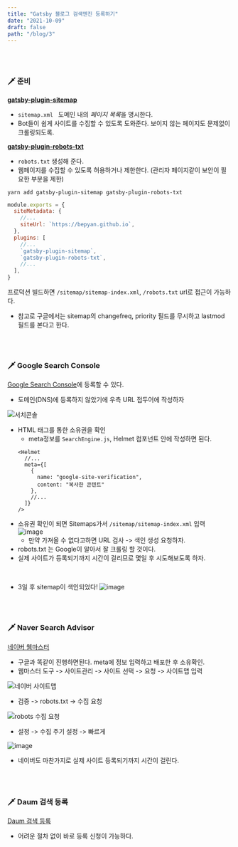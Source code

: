 ```yaml
---
title: "Gatsby 블로그 검색엔진 등록하기"
date: "2021-10-09"
draft: false
path: "/blog/3"
---
```


<br>
<br>

### 🗡 준비

[**gatsby-plugin-sitemap**](<(https://www.gatsbyjs.com/plugins/gatsby-plugin-sitemap#example)>)

- `sitemap.xml` &nbsp; 도메인 내의 *페이지 목록*을 명시한다.
- Bot들이 쉽게 사이트를 수집할 수 있도록 도와준다. 보이지 않는 페이지도 문제없이 크롤링되도록.

[**gatsby-plugin-robots-txt**](<(https://www.gatsbyjs.com/plugins/gatsby-plugin-robots-txt/)>)

- `robots.txt` 생성해 준다.
- 웹페이지를 수집할 수 있도록 허용하거나 제한한다. (관리자 페이지같이 보안이 필요한 부분을 제한)

```shell
yarn add gatsby-plugin-sitemap gatsby-plugin-robots-txt
```

```js
module.exports = {
  siteMetadata: {
    //...
    siteUrl: `https://bepyan.github.io`,
  },
  plugins: [
    //...
    `gatsby-plugin-sitemap`,
    `gatsby-plugin-robots-txt`,
    //...
  ],
}
```

프로덕션 빌드하면 `/sitemap/sitemap-index.xml`, `/robots.txt` url로 접근이 가능하다.

- 참고로 구글에서는 sitemap의 changefreq, priority 필드를 무시하고 lastmod 필드를 본다고 한다.

<br>
<br>

### 🗡 Google Search Console

[Google Search Console](https://search.google.com/search-console/welcome?utm_source=about-page)에 등록할 수 있다.

- 도메인(DNS)에 등록하지 않았기에 우측 URL 접두어에 작성하자

![서치콘솔](https://user-images.githubusercontent.com/65283190/136661718-67b9ad83-5d3e-474e-a664-f384e2678d64.png)

- HTML 태그를 통한 소유권을 확인
  - meta정보를 `SearchEngine.js`, Helmet 컴포넌트 안에 작성하면 된다.
  ```
  <Helmet
    //...
    meta={[
      {
        name: "google-site-verification",
        content: "복사한 콘텐트"
      },
      //...
    ]}
  />
  ```
- 소유권 확인이 되면 Sitemaps가서 `/sitemap/sitemap-index.xml` 입력
  ![image](https://user-images.githubusercontent.com/65283190/136669156-c45c61d9-427e-4f11-9888-2c0b4e47e221.png)
  - 만약 가져올 수 없다고하면 URL 검사 -> 색인 생성 요청하자.
- robots.txt 는 Google이 알아서 잘 크롤링 할 것이다.
- 실제 사이트가 등록되기까지 시간이 걸리므로 몇일 후 시도해보도록 하자.

<br>

- 3일 후 sitemap이 색인되었다!
  ![image](https://user-images.githubusercontent.com/65283190/137378661-bd6f04d7-2a8a-4c29-9135-2cd3e47cfc1a.png)

<br>
<br>

### 🗡 Naver Search Advisor

[네이버 웹마스터](https://searchadvisor.naver.com/console/board)

- 구글과 똑같이 진행하면된다. meta에 정보 입력하고 배포한 후 소유확인.
- 웹마스터 도구 -> 사이트관리 -> 사이트 선택 -> 요청 -> 사이트맵 입력

![네이버 사이트맵](https://user-images.githubusercontent.com/65283190/136664386-1d7cd06b-546e-4b50-ac8c-f1b542340bb3.png)

- 검증 -> robots.txt -> 수집 요청

![robots 수집 요청](https://user-images.githubusercontent.com/65283190/136668861-6df8896d-4513-4ddb-b305-a329378a4908.png)

- 설정 -> 수집 주기 설정 -> 빠르게

![image](https://user-images.githubusercontent.com/65283190/136669274-9628f458-fe87-4295-bff1-15ec3b6904b8.png)

- 네이버도 마찬가지로 실제 사이트 등록되기까지 시간이 걸린다.

<br>
<br>

### 🗡 Daum 검색 등록

[Daum 검색 등록](https://register.search.daum.net/index.daum)

- 어려운 절차 없이 바로 등록 신청이 가능하다.
